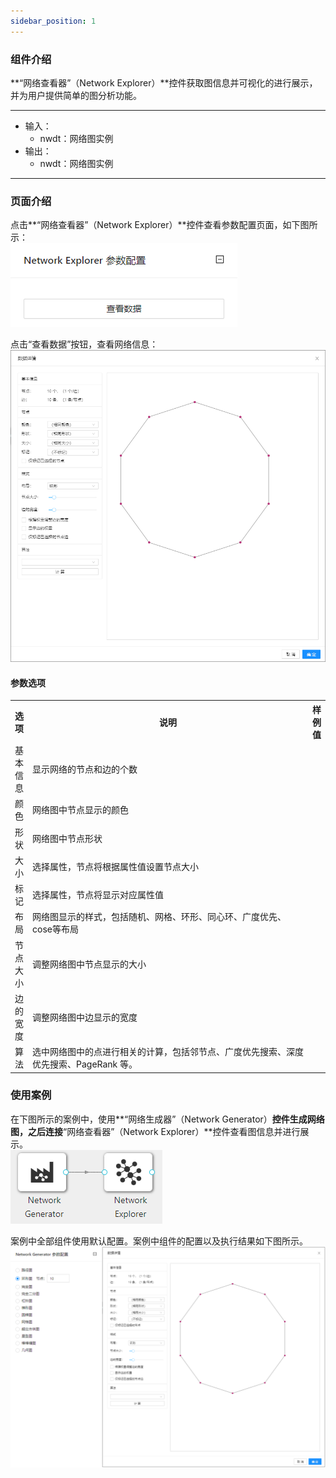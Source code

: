 ```yaml
---
sidebar_position: 1
---
```

### 组件介绍
**“网络查看器”（Network Explorer）**控件获取图信息并可视化的进行展示，并为用户提供简单的图分析功能。

<hr/>

- 输入：
  - nwdt：网络图实例
- 输出：
  - nwdt：网络图实例

<hr/>


### 页面介绍
点击**“网络查看器”（Network Explorer）**控件查看参数配置页面，如下图所示：  
[ ![](/img/aistudio/network/network-explorer/param.png) ](/img/aistudio/network/network-explorer/param.png)

点击“查看数据”按钮，查看网络信息：
[ ![](/img/aistudio/network/network-explorer/interaction.png) ](/img/aistudio/network/network-explorer/interaction.png)

#### 参数选项
<table>
  <tr>
    <th>选项</th>
    <th width="650">说明</th>
    <th>样例值</th>
  </tr>
  <tr>
      <td>基本信息</td> 
      <td>
      显示网络的节点和边的个数
      </td> 
      <td></td>
  </tr>
  <tr>
      <td>颜色</td> 
      <td>
      网络图中节点显示的颜色
      </td> 
      <td></td>
  </tr>
  <tr>
      <td>形状</td> 
      <td>
      网络图中节点形状
      </td> 
      <td></td>
  </tr>
  <tr>
      <td>大小</td> 
      <td>
      选择属性，节点将根据属性值设置节点大小
      </td> 
      <td></td>
  </tr>
  <tr>
      <td>标记</td> 
      <td>
      选择属性，节点将显示对应属性值
      </td> 
      <td></td>
  </tr>
  <tr>
      <td>布局</td> 
      <td>
      网络图显示的样式，包括随机、网格、环形、同心环、广度优先、cose等布局
      </td> 
      <td></td>
  </tr>
  <tr>
      <td>节点大小</td> 
      <td>
      调整网络图中节点显示的大小
      </td> 
      <td></td>
  </tr>
  <tr>
      <td>边的宽度</td> 
      <td>
      调整网络图中边显示的宽度
      </td> 
      <td></td>
  </tr>
  <tr>
      <td>算法</td> 
      <td>
      选中网络图中的点进行相关的计算，包括邻节点、广度优先搜索、深度优先搜索、PageRank 等。
      </td> 
      <td></td>
  </tr>
</table>

### 使用案例
在下图所示的案例中，使用**“网络生成器”（Network Generator）**控件生成网络图，之后连接**“网络查看器”（Network Explorer）**控件查看图信息并进行展示。  
[ ![](/img/aistudio/network/network-explorer/workflow.png) ](/img/aistudio/network/network-explorer/workflow.png)

案例中全部组件使用默认配置。案例中组件的配置以及执行结果如下图所示。  
[ ![](/img/aistudio/network/network-explorer/workflow-result.png) ](/img/aistudio/network/network-explorer/workflow-result.png)